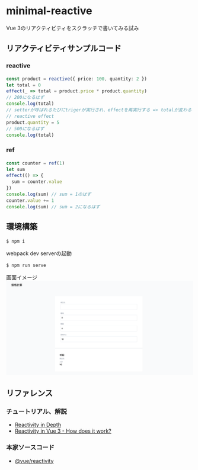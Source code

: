 # minimal-reactive
Vue 3のリアクティビティをスクラッチで書いてみる試み

## リアクティビティサンプルコード
### reactive
```typescript
const product = reactive({ price: 100, quantity: 2 })
let total = 0
effect(_ => total = product.price * product.quantity)
// 200になるはず
console.log(total)
// setterが呼ばれるたびにtrigerが実行され、effectを再実行する => totalが変わる
// reactive effect
product.quantity = 5
// 500になるはず
console.log(total)
```

### ref
```typescript
const counter = ref(1)
let sum
effect(() => {
  sum = counter.value
})
console.log(sum) // sum = 1のはず
counter.value += 1
console.log(sum) // sum = 2になるはず
```

## 環境構築
```bash
$ npm i
```

webpack dev serverの起動
```bash
$ npm run serve
```

画面イメージ
![panel](docs/images/panel.png)

## リファレンス
### チュートリアル、解説
- [Reactivity in Depth](https://vuejs.org//guide/extras/reactivity-in-depth.html#how-reactivity-works-in-vue)
- [Reactivity in Vue 3 - How does it work?](https://www.youtube.com/watch?v=NZfNS4sJ8CI)

### 本家ソースコード
- [@vue/reactivity](https://github.com/vuejs/core/tree/main/packages/reactivity)
